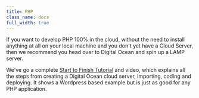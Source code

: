 ```yaml
---
title: PHP
class_name: docs
full_width: true
---
```


If you want to develop PHP 100% in the cloud, without the need to install anything at all on your local machine and you don't yet have a Cloud Server, then we recommend you head over to Digital Ocean and spin up a LAMP server. 

We've go a complete [Start to Finish Tutorial](/docs/back-end/do-server) and video, which explains all the steps from creating a Digital Ocean cloud server, importing, coding and deploying. It shows a Wordpress based example but is just as good for any PHP application.

